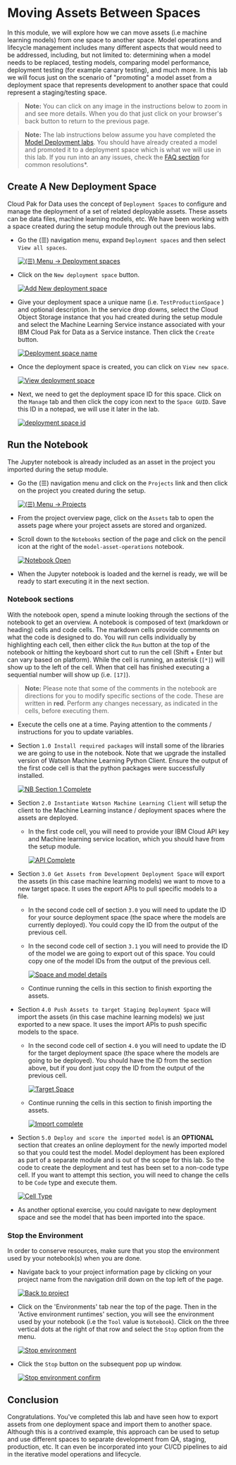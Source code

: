 # Moving Assets Between Spaces

In this module, we will explore how we can move assets (i.e machine learning models) from one space to another space. Model operations and lifecycle management includes many different aspects that would need to be addressed, including, but not limited to: determining when a model needs to be replaced, testing models, comparing model performance, deployment testing (for example canary testing), and much more. In this lab we will focus just on the scenario of "promoting" a model asset from a deployment space that represents development to another space that could represent a staging/testing space.

> **Note:** You can click on any image in the instructions below to zoom in and see more details. When you do that just click on your browser's back button to return to the previous page.

> **Note:** The lab instructions below assume you have completed the [Model Deployment labs](../ml-model-deployment/online-model-deployment.md). You should have already created a model and promoted it to a deployment space which is what we will use in this lab. If you run into an any issues, check the [FAQ section](../faq/README.md) for common resolutions*.

## Create A New Deployment Space

Cloud Pak for Data uses the concept of `Deployment Spaces` to configure and manage the deployment of a set of related deployable assets. These assets can be data files, machine learning models, etc. We have been working with a space created during the setup module through out the previous labs.

* Go the (☰) navigation menu, expand `Deployment spaces` and then select `View all spaces`.

    [![(☰) Menu -> Deployment spaces](../images/navigation/menu-analytics-deployments.png)](../images/navigation/menu-analytics-deployments.png)

* Click on the `New deployment space` button.

    [![Add New deployment space](../images/setup/new-deployment-space.png)](../images/setup/new-deployment-space.png)

* Give your deployment space a unique name (i.e. `TestProductionSpace` ) and optional description. In the service drop downs, select the Cloud Object Storage instance that you had created during the setup module and select the Machine Learning Service instance associated with your IBM Cloud Pak for Data as a Service instance. Then click the `Create` button.

    [![Deployment space name](../images/setup/deployment-space-name.png)](../images/setup/deployment-space-name.png)

* Once the deployment space is created, you can click on `View new space`.

    [![View deployment space](../images/setup/view-deployment-space.png)](../images/setup/view-deployment-space.png)

* Next, we need to get the deployment space ID for this space. Click on the `Manage` tab and then click the copy icon next to the `Space GUID`. Save this ID in a notepad, we will use it later in the lab.

    [![deployment space id](../images/autoai/autoai-depspaceid.png)](../images/autoai/autoai-depspaceid.png)

## Run the Notebook

The Jupyter notebook is already included as an asset in the project you imported during the setup module.

* Go the (☰) navigation menu and click on the `Projects` link and then click on the project you created during the setup.

    [![(☰) Menu -> Projects](../images/navigation/menu-projects.png)](../images/navigation/menu-projects.png)

* From the project overview page, click on the `Assets` tab to open the assets page where your project assets are stored and organized.

* Scroll down to the `Notebooks` section of the page and click on the pencil icon at the right of the `model-asset-operations` notebook.

    [![Notebook Open](../images/versioning/open_assetmove_nb.png)](../images/versioning/open_assetmove_nb.png)

* When the Jupyter notebook is loaded and the kernel is ready, we will be ready to start executing it in the next section.

### Notebook sections

With the notebook open, spend a minute looking through the sections of the notebook to get an overview. A notebook is composed of text (markdown or heading) cells and code cells. The markdown cells provide comments on what the code is designed to do. You will run cells individually by highlighting each cell, then either click the `Run` button at the top of the notebook or hitting the keyboard short cut to run the cell (Shift + Enter but can vary based on platform). While the cell is running, an asterisk (`[*]`) will show up to the left of the cell. When that cell has finished executing a sequential number will show up (i.e. `[17]`).

> **Note:** Please note that some of the comments in the notebook are directions for you to modify specific sections of the code. These are written in **red**. Perform any changes necessary, as indicated in the cells, before executing them.

* Execute the cells one at a time. Paying attention to the comments / instructions for you to update variables.

* Section `1.0 Install required packages` will install some of the libraries we are going to use in the notebook. Note that we upgrade the installed version of Watson Machine Learning Python Client. Ensure the output of the first code cell is that the python packages were successfully installed.

    [![NB Section 1 Complete](../images/versioning/assetmovenb-packageinstall.png)](../images/versioning/assetmovenb-packageinstall.png)

* Section `2.0 Instantiate Watson Machine Learning Client` will setup the client to the Machine Learning instance / deployment spaces where the assets are deployed.

    * In the first code cell, you will need to provide your IBM Cloud API key and Machine learning service location, which you should have from the setup module.

        [![API Complete](../images/versioning/assetmovenb-wmlcreds.png)](../images/versioning/assetmovenb-wmlcreds.png)

* Section `3.0 Get Assets from Development Deployment Space` will export the assets (in this case machine learning models) we want to move to a new target space. It uses the export APIs to pull specific models to a file.

    * In the second code cell of section `3.0` you will need to update the ID for your source deployment space (the space where the models are currently deployed). You could copy the ID from the output of the previous cell.

    * In the second code cell of section `3.1` you will need to provide the ID of the model we are going to export out of this space. You could copy one of the model IDs from the output of the previous cell.

        [![Space and model details](../images/versioning/assetmovenb-assetselection.png)](../images/versioning/assetmovenb-assetselection.png)

    * Continue running the cells in this section to finish exporting the assets.

* Section `4.0 Push Assets to target Staging Deployment Space` will import the assets (in this case machine learning models) we just exported to a new space. It uses the import APIs to push specific models to the space.

    * In the second code cell of section `4.0` you will need to update the ID for the target deployment space (the space where the models are going to be deployed). You should have the ID from the section above, but if you dont just copy the ID from the output of the previous cell.

        [![Target Space](../images/versioning/assetmovenb-selecttargetDS.png)](../images/versioning/assetmovenb-selecttargetDS.png)

    * Continue running the cells in this section to finish importing the assets.

        [![Import complete](../images/versioning/assetmovenb-importsuccess.png)](../images/versioning/assetmovenb-importsuccess.png)

* Section `5.0 Deploy and score the imported model` is an **OPTIONAL** section that creates an online deployment for the newly imported model so that you could test the model. Model deployment has been explored as part of a separate module and is out of the scope for this lab. So the code to create the deployment and test has been set to a non-code type cell. If you want to attempt this section, you will need to change the cells to be `Code` type and execute them.

    [![Cell Type](../images/versioning/assetmovenb-celltype.png)](../images/versioning/assetmovenb-celltype.png)

* As another optional exercise, you could navigate to new deployment space and see the model that has been imported into the space.

### Stop the Environment

In order to conserve resources, make sure that you stop the environment used by your notebook(s) when you are done.

* Navigate back to your project information page by clicking on your project name from the navigation drill down on the top left of the page.

    [![Back to project](../images/project/navigate-to-project.png)](../images/project/navigate-to-project.png)

* Click on the 'Environments' tab near the top of the page. Then in the 'Active environment runtimes' section, you will see the environment used by your notebook (i.e the `Tool` value is `Notebook`). Click on the three vertical dots at the right of that row and select the `Stop` option from the menu.

    [![Stop environment](../images/project/stop-notebook-environment.png)](../images/project/stop-notebook-environment.png)

* Click the `Stop` button on the subsequent pop up window.

    [![Stop environment confirm](../images/project/stop-notebook-environment-confirmation.png)](../images/project/stop-notebook-environment-confirmation.png)

## Conclusion

Congratulations. You've completed this lab and have seen how to export assets from one deployment space and import them to another space. Although this is a contrived example, this approach can be used to setup and use different spaces to separate development from QA, staging, production, etc. It can even be incorporated into your CI/CD pipelines to aid in the iterative model operations and lifecycle.

